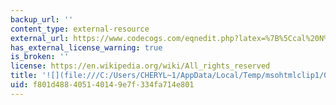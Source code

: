 ```yaml
---
backup_url: ''
content_type: external-resource
external_url: https://www.codecogs.com/eqnedit.php?latex=%7B%5Ccal%20N%7D(12%2C4)#0
has_external_license_warning: true
is_broken: ''
license: https://en.wikipedia.org/wiki/All_rights_reserved
title: '![](file:///C:/Users/CHERYL~1/AppData/Local/Temp/msohtmlclip1/01/clip_image016.gif)'
uid: f801d488-4051-4014-9e7f-334fa714e801
---
```

